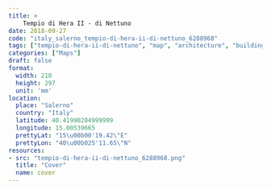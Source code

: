 ```yaml
---
title: > 
    Tempio di Hera II - di Nettuno
date: 2018-09-27
code: "italy_salerno_tempio-di-hera-ii-di-nettuno_6288968"
tags: ["tempio-di-hera-ii-di-nettuno", "map", "architecture", "buildings", "Salerno", "Italy"]
categories: ["Maps"]
draft: false
format:
  width: 210
  height: 297
  unit: 'mm'
location:
  place: "Salerno"
  country: "Italy"
  latitude: 40.41990284999999
  longitude: 15.00539665
  prettyLat: "15\u00b00'19.42\"E"
  prettyLon: "40\u00b025'11.65\"N"
resources:
- src: "tempio-di-hera-ii-di-nettuno_6288968.png"
  title: "Cover"
  name: cover
---
```

